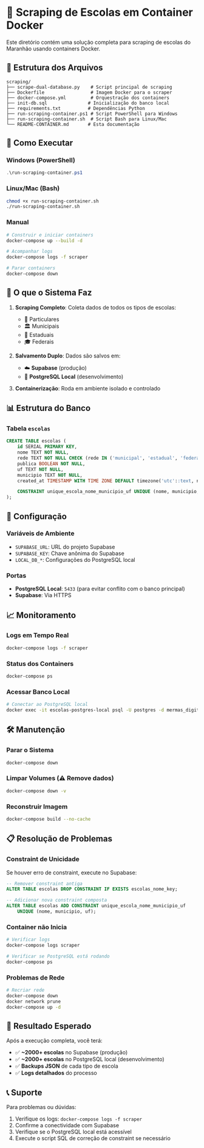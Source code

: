 # 🐳 Scraping de Escolas em Container Docker

Este diretório contém uma solução completa para scraping de escolas do Maranhão usando containers Docker.

## 📁 Estrutura dos Arquivos

```
scraping/
├── scrape-dual-database.py    # Script principal de scraping
├── Dockerfile                 # Imagem Docker para o scraper
├── docker-compose.yml         # Orquestração dos containers
├── init-db.sql               # Inicialização do banco local
├── requirements.txt          # Dependências Python
├── run-scraping-container.ps1 # Script PowerShell para Windows
├── run-scraping-container.sh  # Script Bash para Linux/Mac
└── README-CONTAINER.md       # Esta documentação
```

## 🚀 Como Executar

### Windows (PowerShell)

```powershell
.\run-scraping-container.ps1
```

### Linux/Mac (Bash)

```bash
chmod +x run-scraping-container.sh
./run-scraping-container.sh
```

### Manual

```bash
# Construir e iniciar containers
docker-compose up --build -d

# Acompanhar logs
docker-compose logs -f scraper

# Parar containers
docker-compose down
```

## 🎯 O que o Sistema Faz

1. **Scraping Completo**: Coleta dados de todos os tipos de escolas:

   - 🏫 Particulares
   - 🏛️ Municipais
   - 🏢 Estaduais
   - 🎓 Federais

2. **Salvamento Duplo**: Dados são salvos em:

   - ☁️ **Supabase** (produção)
   - 💾 **PostgreSQL Local** (desenvolvimento)

3. **Containerização**: Roda em ambiente isolado e controlado

## 📊 Estrutura do Banco

### Tabela `escolas`

```sql
CREATE TABLE escolas (
    id SERIAL PRIMARY KEY,
    nome TEXT NOT NULL,
    rede TEXT NOT NULL CHECK (rede IN ('municipal', 'estadual', 'federal', 'particular')),
    publica BOOLEAN NOT NULL,
    uf TEXT NOT NULL,
    municipio TEXT NOT NULL,
    created_at TIMESTAMP WITH TIME ZONE DEFAULT timezone('utc'::text, now()),

    CONSTRAINT unique_escola_nome_municipio_uf UNIQUE (nome, municipio, uf)
);
```

## 🔧 Configuração

### Variáveis de Ambiente

- `SUPABASE_URL`: URL do projeto Supabase
- `SUPABASE_KEY`: Chave anônima do Supabase
- `LOCAL_DB_*`: Configurações do PostgreSQL local

### Portas

- **PostgreSQL Local**: `5433` (para evitar conflito com o banco principal)
- **Supabase**: Via HTTPS

## 📈 Monitoramento

### Logs em Tempo Real

```bash
docker-compose logs -f scraper
```

### Status dos Containers

```bash
docker-compose ps
```

### Acessar Banco Local

```bash
# Conectar ao PostgreSQL local
docker exec -it escolas-postgres-local psql -U postgres -d mermas_digitais_db
```

## 🛠️ Manutenção

### Parar o Sistema

```bash
docker-compose down
```

### Limpar Volumes (⚠️ Remove dados)

```bash
docker-compose down -v
```

### Reconstruir Imagem

```bash
docker-compose build --no-cache
```

## 📋 Resolução de Problemas

### Constraint de Unicidade

Se houver erro de constraint, execute no Supabase:

```sql
-- Remover constraint antiga
ALTER TABLE escolas DROP CONSTRAINT IF EXISTS escolas_nome_key;

-- Adicionar nova constraint composta
ALTER TABLE escolas ADD CONSTRAINT unique_escola_nome_municipio_uf
    UNIQUE (nome, municipio, uf);
```

### Container não Inicia

```bash
# Verificar logs
docker-compose logs scraper

# Verificar se PostgreSQL está rodando
docker-compose ps
```

### Problemas de Rede

```bash
# Recriar rede
docker-compose down
docker network prune
docker-compose up -d
```

## 🎉 Resultado Esperado

Após a execução completa, você terá:

- ✅ **~2000+ escolas** no Supabase (produção)
- ✅ **~2000+ escolas** no PostgreSQL local (desenvolvimento)
- ✅ **Backups JSON** de cada tipo de escola
- ✅ **Logs detalhados** do processo

## 📞 Suporte

Para problemas ou dúvidas:

1. Verifique os logs: `docker-compose logs -f scraper`
2. Confirme a conectividade com Supabase
3. Verifique se o PostgreSQL local está acessível
4. Execute o script SQL de correção de constraint se necessário
